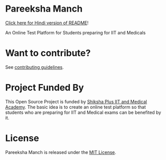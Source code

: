# Pareeksha Manch

[Click here for Hindi version of README](README.hindi.md)!

An Online Test Platform for Students preparing for IIT and Medicals

# Want to contribute?

See [contributing guidelines](CONTRIBUTING.md).

# Project Funded By

This Open Source Project is funded by [Shiksha Plus IIT and Medical Academy](https://shikshaplusonline.com).
The basic idea is to create an online test platform so that students who are preparing for IIT and Medical exams can be benefited by it.

# License

Pareeksha Manch is released under the [MIT License](LICENSE).
